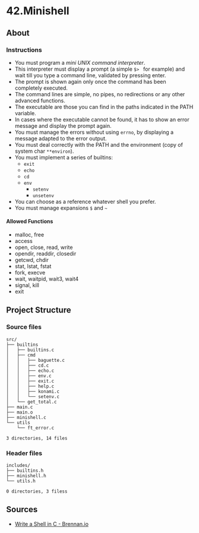 # 42.Minishell

## About

### Instructions

- You must program a *mini UNIX command interpreter*.
- This interpreter must display a prompt (a simple `$> ` for example)
  and wait till you type a command line, validated by pressing enter.
- The prompt is shown again only once the command has been completely executed.
- The command lines are simple, no pipes, no redirections
  or any other advanced functions.
- The executable are those you can find in the paths indicated
  in the PATH variable.
- In cases where the executable cannot be found,
  it has to show an error message and display the prompt again.
- You must manage the errors without using `errno`,
  by displaying a message adapted to the error output.
- You must deal correctly with the PATH
  and the environment (copy of system char `**environ`).
- You must implement a series of builtins:
  - `exit`
  - `echo`
  - `cd`
  - `env`
    - `setenv`
    - `unsetenv`
- You can choose as a reference whatever shell you prefer.
- You must manage expansions `$` and `~`

#### Allowed Functions

- malloc, free
- access
- open, close, read, write
- opendir, readdir, closedir
- getcwd, chdir
- stat, lstat, fstat
- fork, execve
- wait, waitpid, wait3, wait4
- signal, kill
- exit

## Project Structure

### Source files

```
src/
├── builtins
│   ├── builtins.c
│   ├── cmd
│   │   ├── baguette.c
│   │   ├── cd.c
│   │   ├── echo.c
│   │   ├── env.c
│   │   ├── exit.c
│   │   ├── help.c
│   │   ├── konami.c
│   │   └── setenv.c
│   └── get_total.c
├── main.c
├── main.o
├── minishell.c
└── utils
    └── ft_error.c

3 directories, 14 files
```

### Header files

```
includes/
├── builtins.h
├── minishell.h
└── utils.h

0 directories, 3 filess
```

## Sources

- [Write a Shell in C - Brennan.io](https://brennan.io/2015/01/16/write-a-shell-in-c/)
